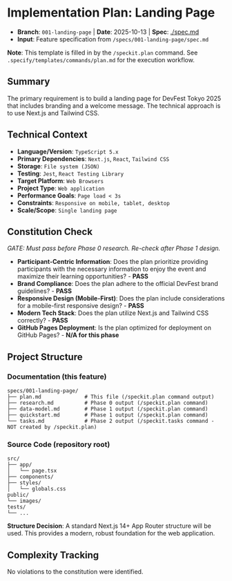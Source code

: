 # Implementation Plan: Landing Page

- **Branch**: `001-landing-page` | **Date**: 2025-10-13 | **Spec**: [./spec.md](./spec.md)
- **Input**: Feature specification from `/specs/001-landing-page/spec.md`

**Note**: This template is filled in by the `/speckit.plan` command. See `.specify/templates/commands/plan.md` for the execution workflow.

## Summary

The primary requirement is to build a landing page for DevFest Tokyo 2025 that includes branding and a welcome message. The technical approach is to use Next.js and Tailwind CSS.

## Technical Context

- **Language/Version**: `TypeScript 5.x`
- **Primary Dependencies**: `Next.js`, `React`, `Tailwind CSS`
- **Storage**: `File system (JSON)`
- **Testing**: `Jest`, `React Testing Library`
- **Target Platform**: `Web Browsers`
- **Project Type**: `Web application`
- **Performance Goals**: `Page load < 3s`
- **Constraints**: `Responsive on mobile, tablet, desktop`
- **Scale/Scope**: `Single landing page`

## Constitution Check

_GATE: Must pass before Phase 0 research. Re-check after Phase 1 design._

- **Participant-Centric Information**: Does the plan prioritize providing participants with the necessary information to enjoy the event and maximize their learning opportunities? - **PASS**
- **Brand Compliance**: Does the plan adhere to the official DevFest brand guidelines? - **PASS**
- **Responsive Design (Mobile-First)**: Does the plan include considerations for a mobile-first responsive design? - **PASS**
- **Modern Tech Stack**: Does the plan utilize Next.js and Tailwind CSS correctly? - **PASS**
- **GitHub Pages Deployment**: Is the plan optimized for deployment on GitHub Pages? - **N/A for this phase**

## Project Structure

### Documentation (this feature)

```
specs/001-landing-page/
├── plan.md              # This file (/speckit.plan command output)
├── research.md          # Phase 0 output (/speckit.plan command)
├── data-model.md        # Phase 1 output (/speckit.plan command)
├── quickstart.md        # Phase 1 output (/speckit.plan command)
└── tasks.md             # Phase 2 output (/speckit.tasks command - NOT created by /speckit.plan)
```

### Source Code (repository root)

```
src/
├── app/
│   └── page.tsx
├── components/
├── styles/
│   └── globals.css
public/
└── images/
tests/
└── ...
```

**Structure Decision**: A standard Next.js 14+ App Router structure will be used. This provides a modern, robust foundation for the web application.

## Complexity Tracking

No violations to the constitution were identified.
